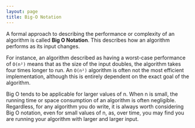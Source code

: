 ```yaml
---
layout: page
title: Big-O Notation
---
```


A formal approach to describing the performance or complexity of an algorithm is called **Big O Notation**. This describes how an algorithm performs as its input changes.

For instance, an algorithm described as having a worst-case performance of `O(n²)` means that as the size of the input doubles, the algorithm takes four times longer to run. An `O(n²)` algorithm is often not the most efficient implementation, although this is entirely dependent on the exact goal of the algorithm.

Big O tends to be applicable for larger values of n. When n is small, the running time or space consumption of an algorithm is often negligible. Regardless, for any algorithm you do write, it is always worth considering Big O notation, even for small values of n, as, over time, you may find you are running your algorithm with larger and larger input.
